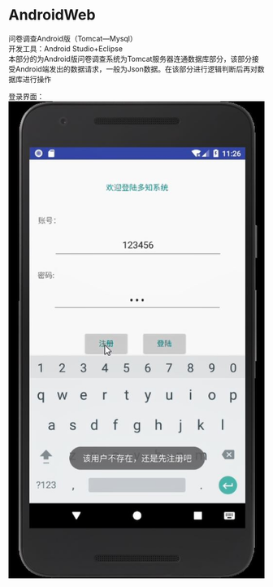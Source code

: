 # AndroidWeb
问卷调查Android版（Tomcat—Mysql）    
开发工具：Android Studio+Eclipse    
本部分的为Android版问卷调查系统为Tomcat服务器连通数据库部分，该部分接受Android端发出的数据请求，一般为Json数据。在该部分进行逻辑判断后再对数据库进行操作

登录界面：     
![image](https://github.com/Jett-pu/AndroidWeb/blob/master/imgs/Android%2001.png)

